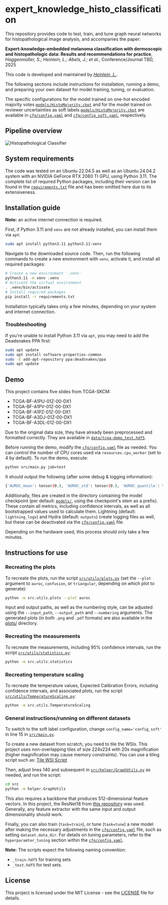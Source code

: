 # expert_knowledge_histo_classification

This repository provides code to test, train, and tune graph neural networks for histopathological image analysis, and accompanies the paper:

**Expert-knowledge-embedded melanoma classification with dermoscopic and histopathologic data: Results and recommendations for practice**, *Haggenmüller, S.; Heinlein, L.; Abels, J.; et al.*, Conference/Journal TBD, 2025

This code is developed and maintained by [*Heinlein, L.*](https://github.com/V3ritate).

The following sections include instructions for installation, running a demo, and preparing your own dataset for model training, tuning, or evaluation.

The specific configurations for the model trained on one-hot encoded majority votes [`models/HistoMajority.ckpt`](./models/HistoMajority.ckpt) and for the model trained on reviewer uncertainties as soft labels [`models/HistoMajority.ckpt`](./models/HistoSoftLabel.ckpt) are available in [`cfg/config.yaml`](./cfg/config.yaml) and [`cfg/config_soft.yaml`](./cfg/config_soft.yaml), respectively.

## Pipeline overview

![Histopathological Classifier](./images/HistopathologicalClassifier.svg)

## System requirements

The code was tested on an Ubuntu 22.04.5 as well as an Ubuntu 24.04.2 system with an NVIDIA GeForce RTX 2080 TI GPU, using Python 3.11. The complete list of required Python packages, including their version can be found in the [`requirements.txt`](./requirements.txt) file and has been omitted here due to its extensiveness.

## Installation guide

**Note:** an active internet connection is required.

First, if Python 3.11 and `venv` are not already installed, you can install them via `apt`:

```bash
sudo apt install python3.11 python3.11-venv
```

Navigate to the downloaded source code. Then, run the following commands to create a new environment with `venv`, activate it, and install all required packages:

```bash
# Create a new environment '.venv'
python3.11 -m venv .venv
# Activate the virtual environment
. .venv/bin/activate
# Install required packages
pip install -r requirements.txt
```

Installation typically takes only a few minutes, depending on your system and internet connection.

### Troubleshooting

If you're unable to install Python 3.11 via `apt`, you may need to add the Deadsnakes PPA first:

```bash
sudo apt update
sudo apt install software-properties-common
sudo -E add-apt-repository ppa:deadsnakes/ppa
sudo apt update
```

## Demo

This project contains five slides from TCGA-SKCM:

- TCGA-BF-A1PU-01Z-00-DX1
- TCGA-BF-A1PV-01Z-00-DX1
- TCGA-BF-A1PZ-01Z-00-DX1
- TCGA-BF-A3DJ-01Z-00-DX1
- TCGA-BF-A3DL-01Z-00-DX1

Due to the original data size, they have already been preprocessed and formatted correctly. They are available in [`data/tcga-demo_test.hdf5`](./data/tcga-demo_test.hdf5).

Before running the demo, modify the [`cfg/config.yaml`](./cfg/config.yaml) file as needed. You can control the number of CPU cores used via `resources.cpu_worker` (set to 4 by default). To run the demo, execute:

```bash
python src/main.py job=test
```

It should output the following (after some debug & logging information):

```bash
{'AUROC_mean': tensor(0.), 'AUROC_std': tensor(0.), 'AUROC_quantile': tensor([0., 0.]), 'Accuracy_mean': tensor(0.3388), 'Accuracy_std': tensor(0.2162), 'Accuracy_quantile': tensor([0.1000, 1.0000]), 'F1Score_mean': tensor(0.3952), 'F1Score_std': tensor(0.1872), 'F1Score_quantile': tensor([0.1667, 1.0000])}
```

Additionally, files are created in the directory containing the model checkpoint (per default: [`models/`](./models/), using the checkpoint's stem as a prefix). These contain all metrics, including confidence intervals, as well as all bootstrapped values used to calculate them. Lightning (default: `lightning_logs`) and Hydra (default: `outputs`) create logging files as well, but these can be deactivated via the [`cfg/config.yaml`](./cfg/config.yaml) file.

Depending on the hardware used, this process should only take a few minutes.

## Instructions for use

### Recreating the plots

To recreate the plots, run the script [`src/utils/plots.py`](./src/utils/plots.py) (set the `--plot` argument to `auroc`, `confusion`, or `triangular`, depending on which plot to generate):

```bash
python -m src.utils.plots --plot auroc
```

Input and output paths, as well as the numbering style, can be adjusted using the `--input_path`, `--output_path` and `--numbering` arguments.
The generated plots (in both `.png` and `.pdf` formats) are also available in the [plots/](./plots/) directory.

### Recreating the measurements

To recreate the measurements, including 95% confidence intervals, run the script [`src/utils/statistics.py`](./src/utils/statistics.py):

```bash
python -m src.utils.statistics
```

### Recreating temperature scaling

To recreate the temperature values, Expected Calibration Errors, including confidence intervals, and associated plots, run the script [`src/utils/TemperatureScaling.py`](./src/utils/TemperatureScaling.py):

```bash
python -m src.utils.TemperatureScaling
```

### General instructions/running on different datasets

To switch to the soft label configuration, change `config_name='config_soft'` in line 15 in [`src/main.py`](./src/main.py#L15).

To create a new dataset from scratch, you need to tile the WSIs. This project uses non-overlapping tiles of size 224x224 with 20x magnification (higher magnification may cause memory constraints). You can use a tiling script such as: [Tile WSI Script](https://github.com/vkola-lab/tmi2022/blob/main/src/tile_WSI.py)

Then, adjust lines 140 and subsequent in [`src/helper/GraphUtils.py`](./src/helper/GraphUtils.py#L140) as needed, and run the script:

```bash
cd src
python -m helper.GraphUtils
```

This also requires a backbone that produces 512-dimensional feature vectors. In this project, the ResNet18 from [this repository](https://github.com/ozanciga/self-supervised-histopathology) was used. Generally, any feature extractor with the same input and output dimensionality should work.

Finally, you can also train (`task=train`), or tune (`task=tune`) a new model after making the necessary adjustments in the [`cfg/config.yaml`](./cfg/config.yaml) file, such as setting `dataset.data_dir`. For details on tuning parameters, refer to the `hyperparamter_tuning` section within the [`cfg/config.yaml`](./cfg/config.yaml).

**Note:** The scripts expect the following naming convention: 

- `_train.hdf5` for training sets
- `_test.hdf5` for test sets.

## License

This project is licensed under the MIT License - see the [LICENSE](./LICENSE) file for details.

